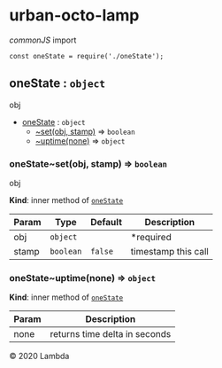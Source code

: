 # urban-octo-lamp
_commonJS_ import

    const oneState = require('./oneState');

<a name="module_oneState"></a>

## oneState : <code>object</code>
obj


* [oneState](#module_oneState) : <code>object</code>
    * [~set(obj, stamp)](#module_oneState..set) ⇒ <code>boolean</code>
    * [~uptime(none)](#module_oneState..uptime) ⇒ <code>object</code>

<a name="module_oneState..set"></a>

### oneState~set(obj, stamp) ⇒ <code>boolean</code>
obj

**Kind**: inner method of [<code>oneState</code>](#module_oneState)  

| Param | Type | Default | Description |
| --- | --- | --- | --- |
| obj | <code>object</code> |  | *required |
| stamp | <code>boolean</code> | <code>false</code> | timestamp this call |

<a name="module_oneState..uptime"></a>

### oneState~uptime(none) ⇒ <code>object</code>
**Kind**: inner method of [<code>oneState</code>](#module_oneState)  

| Param | Description |
| --- | --- |
| none | returns time delta in seconds |



&copy; 2020 Lambda
